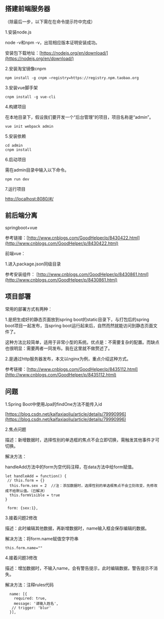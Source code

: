 ## 搭建前端服务器 ##

（除最后一步，以下需在在命令提示符中完成）

1.安装node.js

node -v和npm -v，出现相应版本证明安装成功。

安装包下载地址：[https://nodejs.org/en/download/](https://nodejs.org/en/download/)

2.安装淘宝镜像cnpm

    npm install -g cnpm –registry=https://registry.npm.taobao.org

3.安装vue脚手架

    cnpm install -g vue-cli

4.构建项目

在本地目录下，假设我们要开发一个“后台管理”的项目，项目名称是“admin”。

    vue init webpack admin

5.安装依赖

    cd admin
    cnpm install

6.启动项目

需在admin目录中输入以下命令。

    npm run dev

7.运行项目

[http://localhost:8080/#/](http://localhost:8080/#/)




## 前后端分离 ##

springboot+vue

参考链接：[http://www.cnblogs.com/GoodHelper/p/8430422.html](http://www.cnblogs.com/GoodHelper/p/8430422.html)


前端vue：

1.进入package.json同级目录

参考安装组件： [http://www.cnblogs.com/GoodHelper/p/8430861.html](http://www.cnblogs.com/GoodHelper/p/8430861.html)



## 项目部署 ##

常用的部署方式有两种：

1.是把生成好的静态页面放到spring boot的static目录下，与打包后的spring boot项目一起发布，当spring boot运行起来后，自然而然就能访问到静态页面文件了。

这种方法比较简单，适用于非常小型的系统。优点是：不需要复杂的配置。而缺点也很明显：需要两者一同发布。我在这里就不做赘述了。

2.是通过http服务器发布，本文以nginx为例，重点介绍这种方式。

参考链接：[http://www.cnblogs.com/GoodHelper/p/8435112.html](http://www.cnblogs.com/GoodHelper/p/8435112.html)


## 问题 ##

1.Spring Boot中使用Jpa的findOne方法不能传入id

[https://blog.csdn.net/kaifaxiaoliu/article/details/79990996](https://blog.csdn.net/kaifaxiaoliu/article/details/79990996)

2.焦点问题

描述：新增数据时，选择性别的单选框的焦点不会立即切换，需触发其他事件才可切换。

解决方法：

handleAdd方法中的form为空代码注释，在data方法中给form赋值。

````
let handleAdd = function() {
 // this.form = {}
  this.form.sex = 2  //注：添加数据时，选择性别的单选框焦点不会立刻改变，先修改成不给默认值。（已解决）
  this.formVisible = true
}
````


````
 form: {sex:1},
````

3.接着问题2修改

描述：此时编辑其他数据，再新增数据时，name输入框会保存编辑的数据。

解决方法：将form.name赋值空字符串

````
this.form.name=""
````

4.接着问题3修改

描述：增加数据时，不输入name，会有警告提示，此时编辑数据，警告提示不消失。

解决方法：注释rules代码

````
  name: [{
    required: true,
    message: '请输入姓名',
   // trigger: 'blur'
  }],
````
